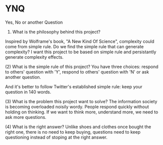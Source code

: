# YNQ
Yes, No or another Question

1. What is the philosophy behind this project?

  Inspired by Wolframe's book, "A New Kind Of Science", complexity could come from simple rule.
  Do we find the simple rule that can generate complexity?
  I want this project to be based on simple rule and persistantly generate complexity effects.

(2) What is the simple rule of this project?
You have three choices: respond to others' question with 'Y', respond to others' question with 'N' or ask another question.

And it's better to follow Twitter's established simple rule: keep your question in 140 words.

(3) What is the problem this project want to solve?
The information society is becoming overloaded noisily wordy.
People respond quickly without holding on thinking.
If we want to think more, understand more, we need to ask more questions.

(4) What is the right answer?
Unlike shoes and clothes once bought the right one, there is no need to keep buying, questions need to keep questioning instead of stoping at the right answer.

